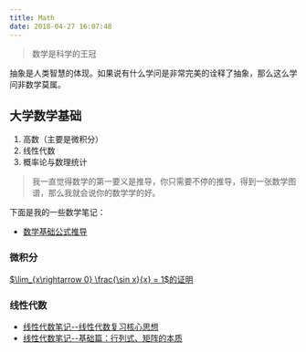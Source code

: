 ```yaml
---
title: Math
date: 2018-04-27 16:07:48
---
```


>数学是科学的王冠

抽象是人类智慧的体现。如果说有什么学问是非常完美的诠释了抽象，那么这么学问非数学莫属。

## 大学数学基础

1. 高数（主要是微积分）
2. 线性代数
3. 概率论与数理统计

>我一直觉得数学的第一要义是推导，你只需要不停的推导，得到一张数学图谱，那么我就会说你的数学学的好。

下面是我的一些数学笔记：

- [数学基础公式推导](../2018/04/25/数学基础公式推导)

### 微积分

[$\lim_{x\rightarrow 0} \frac{\sin x}{x} = 1$的证明](../2019/01/07/第一个极限的证明)

### 线性代数

- [线性代数笔记--线性代数复习核心思想](../2016/09/30/线性代数笔记--线性代数复习核心思想)
- [线性代数笔记--基础篇：行列式、矩阵的本质](../2016/09/30/线性代数笔记--基础篇：行列式、矩阵的本质)
